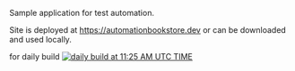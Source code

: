 Sample application for test automation.

Site is deployed at https://automationbookstore.dev or can be downloaded and used locally.

for daily build
[![daily build at 11:25 AM UTC TIME](https://github.com/muhammadyunus99/automation-bookstore/actions/workflows/daily-build.yml/badge.svg)](https://github.com/muhammadyunus99/automation-bookstore/actions/workflows/daily-build.yml)
